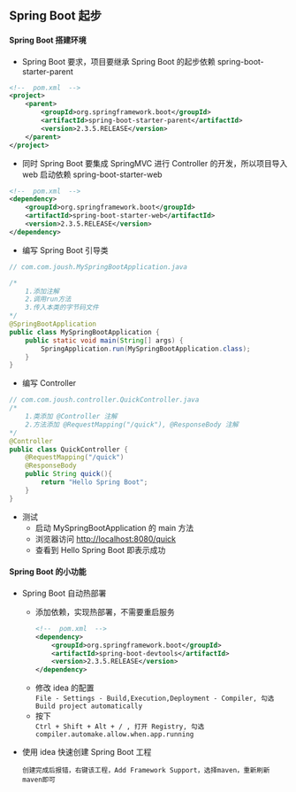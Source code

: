 ## Spring Boot 起步

#### Spring Boot 搭建环境
* Spring Boot 要求，项目要继承 Spring Boot 的起步依赖 spring-boot-starter-parent
``` xml
<!--  pom.xml  -->
<project>
    <parent>
        <groupId>org.springframework.boot</groupId>
        <artifactId>spring-boot-starter-parent</artifactId>
        <version>2.3.5.RELEASE</version>
    </parent>
</project>
```

* 同时 Spring Boot 要集成 SpringMVC 进行 Controller 的开发，所以项目导入 web 启动依赖 spring-boot-starter-web
``` xml
<!--  pom.xml  -->
<dependency>
    <groupId>org.springframework.boot</groupId>
    <artifactId>spring-boot-starter-web</artifactId>
    <version>2.3.5.RELEASE</version>
</dependency>
```

* 编写 Spring Boot 引导类
``` java
// com.com.joush.MySpringBootApplication.java

/*
    1.添加注解
    2.调用run方法
    3.传入本类的字节码文件
*/
@SpringBootApplication
public class MySpringBootApplication {
    public static void main(String[] args) {
        SpringApplication.run(MySpringBootApplication.class);
    }
}
```

* 编写 Controller 
``` java
// com.com.joush.controller.QuickController.java
/*
    1.类添加 @Controller 注解
    2.方法添加 @RequestMapping("/quick"), @ResponseBody 注解             
*/
@Controller
public class QuickController {
    @RequestMapping("/quick")
    @ResponseBody
    public String quick(){
        return "Hello Spring Boot";
    }
}
```

* 测试
    - 启动 MySpringBootApplication 的 main 方法
    - 浏览器访问 <http://localhost:8080/quick>
    - 查看到 Hello Spring Boot 即表示成功

#### Spring Boot 的小功能
* Spring Boot 自动热部署
    - 添加依赖，实现热部署，不需要重启服务
        ``` xml
        <!--  pom.xml  -->
        <dependency>
            <groupId>org.springframework.boot</groupId>
            <artifactId>spring-boot-devtools</artifactId>
            <version>2.3.5.RELEASE</version>
        </dependency>
        ```
    - 修改 idea 的配置  
        `File - Settings - Build,Execution,Deployment - Compiler, 勾选 Build project automatically`
    - 按下  
        `Ctrl + Shift + Alt + / , 打开 Registry, 勾选 compiler.automake.allow.when.app.running`

* 使用 idea 快速创建 Spring Boot 工程
    ``` text
    创建完成后报错，右键该工程，Add Framework Support，选择maven，重新刷新maven即可
    ```

        